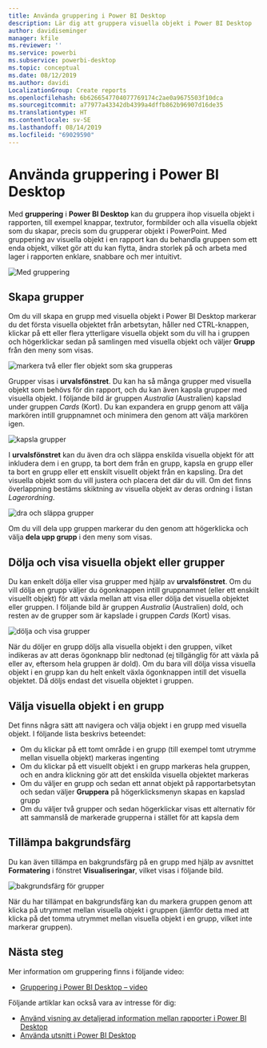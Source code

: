 ```yaml
---
title: Använda gruppering i Power BI Desktop
description: Lär dig att gruppera visuella objekt i Power BI Desktop
author: davidiseminger
manager: kfile
ms.reviewer: ''
ms.service: powerbi
ms.subservice: powerbi-desktop
ms.topic: conceptual
ms.date: 08/12/2019
ms.author: davidi
LocalizationGroup: Create reports
ms.openlocfilehash: 6b6266547704077769174c2ae0a9675503f10dca
ms.sourcegitcommit: a77977a43342db4399a4dffb862b96907d16de35
ms.translationtype: HT
ms.contentlocale: sv-SE
ms.lasthandoff: 08/14/2019
ms.locfileid: "69029590"
---
```

# <a name="use-grouping-in-power-bi-desktop"></a>Använda gruppering i Power BI Desktop
Med **gruppering** i **Power BI Desktop** kan du gruppera ihop visuella objekt i rapporten, till exempel knappar, textrutor, formbilder och alla visuella objekt som du skapar, precis som du grupperar objekt i PowerPoint. Med gruppering av visuella objekt i en rapport kan du behandla gruppen som ett enda objekt, vilket gör att du kan flytta, ändra storlek på och arbeta med lager i rapporten enklare, snabbare och mer intuitivt.

![Med gruppering](media/desktop-grouping-visuals/grouping-visuals-01.png)


## <a name="creating-groups"></a>Skapa grupper

Om du vill skapa en grupp med visuella objekt i Power BI Desktop markerar du det första visuella objektet från arbetsytan, håller ned CTRL-knappen, klickar på ett eller flera ytterligare visuella objekt som du vill ha i gruppen och högerklickar sedan på samlingen med visuella objekt och väljer **Grupp** från den meny som visas.

![markera två eller fler objekt som ska grupperas](media/desktop-grouping-visuals/grouping-visuals-02.png)

Grupper visas i **urvalsfönstret**. Du kan ha så många grupper med visuella objekt som behövs för din rapport, och du kan även kapsla grupper med visuella objekt. I följande bild är gruppen *Australia* (Australien) kapslad under gruppen *Cards* (Kort). Du kan expandera en grupp genom att välja markören intill gruppnamnet och minimera den genom att välja markören igen. 

![kapsla grupper](media/desktop-grouping-visuals/grouping-visuals-03.png)

I **urvalsfönstret** kan du även dra och släppa enskilda visuella objekt för att inkludera dem i en grupp, ta bort dem från en grupp, kapsla en grupp eller ta bort en grupp eller ett enskilt visuellt objekt från en kapsling. Dra det visuella objekt som du vill justera och placera det där du vill. Om det finns överlappning bestäms skiktning av visuella objekt av deras ordning i listan *Lagerordning*.

![dra och släppa grupper](media/desktop-grouping-visuals/grouping-visuals-04.png)

Om du vill dela upp gruppen markerar du den genom att högerklicka och välja **dela upp grupp** i den meny som visas.

## <a name="hide-and-show-visuals-or-groups"></a>Dölja och visa visuella objekt eller grupper

Du kan enkelt dölja eller visa grupper med hjälp av **urvalsfönstret**. Om du vill dölja en grupp väljer du ögonknappen intill gruppnamnet (eller ett enskilt visuellt objekt) för att växla mellan att visa eller dölja det visuella objektet eller gruppen. I följande bild är gruppen *Australia* (Australien) dold, och resten av de grupper som är kapslade i gruppen *Cards* (Kort) visas.


![dölja och visa grupper](media/desktop-grouping-visuals/grouping-visuals-05.png)

När du döljer en grupp döljs alla visuella objekt i den gruppen, vilket indikeras av att deras ögonknapp blir nedtonad (ej tillgänglig för att växla på eller av, eftersom hela gruppen är dold). Om du bara vill dölja vissa visuella objekt i en grupp kan du helt enkelt växla ögonknappen intill det visuella objektet. Då döljs endast det visuella objektet i gruppen.

## <a name="selecting-visuals-within-a-group"></a>Välja visuella objekt i en grupp

Det finns några sätt att navigera och välja objekt i en grupp med visuella objekt. I följande lista beskrivs beteendet:

* Om du klickar på ett tomt område i en grupp (till exempel tomt utrymme mellan visuella objekt) markeras ingenting
* Om du klickar på ett visuellt objekt i en grupp markeras hela gruppen, och en andra klickning gör att det enskilda visuella objektet markeras
* Om du väljer en grupp och sedan ett annat objekt på rapportarbetsytan och sedan väljer **Gruppera** på högerklicksmenyn skapas en kapslad grupp
* Om du väljer två grupper och sedan högerklickar visas ett alternativ för att sammanslå de markerade grupperna i stället för att kapsla dem

## <a name="apply-background-color"></a>Tillämpa bakgrundsfärg

Du kan även tillämpa en bakgrundsfärg på en grupp med hjälp av avsnittet **Formatering** i fönstret **Visualiseringar**, vilket visas i följande bild. 

![bakgrundsfärg för grupper](media/desktop-grouping-visuals/grouping-visuals-06.png)

När du har tillämpat en bakgrundsfärg kan du markera gruppen genom att klicka på utrymmet mellan visuella objekt i gruppen (jämför detta med att klicka på det tomma utrymmet mellan visuella objekt i en grupp, vilket inte markerar gruppen). 


## <a name="next-steps"></a>Nästa steg
Mer information om gruppering finns i följande video:

* [Gruppering i Power BI Desktop – video](https://youtu.be/sf4n7VXoQHY?t=10)

Följande artiklar kan också vara av intresse för dig:

* [Använd visning av detaljerad information mellan rapporter i Power BI Desktop](desktop-cross-report-drill-through.md)
* [Använda utsnitt i Power BI Desktop](visuals/power-bi-visualization-slicers.md)


